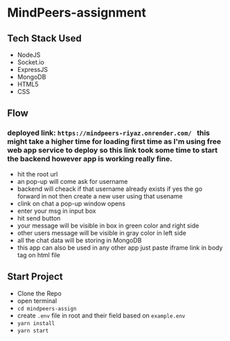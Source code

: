 # MindPeers-assignment

## Tech Stack Used
- NodeJS
- Socket.io
- ExpressJS
- MongoDB
- HTML5
- CSS

## Flow

 ### deployed link: `https://mindpeers-riyaz.onrender.com/ ` this might take a higher time for loading first time as I'm using free web app service to deploy so this link took some time to start the backend however app is working really fine.
- hit the root url
- an pop-up will come ask for username
- backend will cheack if that username already exists if yes the go forward in not then create a new user using that usename
- clink on chat a pop-up window opens
- enter your msg in input box
- hit send button
- your message will be visible in box in green color and right side
- other users message will be visible in gray color in left side
- all the chat data will be storing in MongoDB
- this app can also be used in any other app just paste iframe link in body tag on html file



## Start Project
  
  - Clone the Repo
  - open terminal 
  - `cd mindpeers-assign`
  - create `.env` file in root and their field based on `example.env`
  - `yarn install`
  - `yarn start`
 
